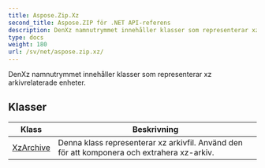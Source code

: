 ```yaml
---
title: Aspose.Zip.Xz
second_title: Aspose.ZIP för .NET API-referens
description: DenXz namnutrymmet innehåller klasser som representerar xz arkivrelaterade enheter.
type: docs
weight: 180
url: /sv/net/aspose.zip.xz/
---
```

DenXz namnutrymmet innehåller klasser som representerar xz arkivrelaterade enheter.

## Klasser

| Klass | Beskrivning |
| --- | --- |
| [XzArchive](./xzarchive/) | Denna klass representerar xz arkivfil. Använd den för att komponera och extrahera xz-arkiv. |



